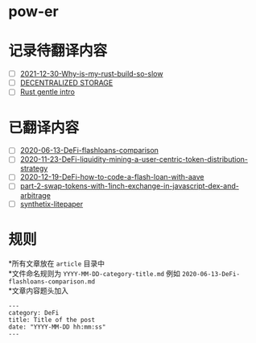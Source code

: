 # pow-er

# 记录待翻译内容  
- [ ] [2021-12-30-Why-is-my-rust-build-so-slow](./2021-12-30-Why-is-my-rust-build-so-slow)
- [ ] [DECENTRALIZED STORAGE](https://ethereum.org/en/developers/docs/storage/)
- [ ] [Rust gentle intro](https://stevedonovan.github.io/rust-gentle-intro/readme.html)

# 已翻译内容
- [ ] [2020-06-13-DeFi-flashloans-comparison](./2020-06-13-DeFi-flashloans-comparison)
- [ ] [2020-11-23-DeFi-liquidity-mining-a-user-centric-token-distribution-strategy](./2020-11-23-DeFi-liquidity-mining-a-user-centric-token-distribution-strategy)
- [ ] [2020-12-19-DeFi-how-to-code-a-flash-loan-with-aave](./2020-12-19-DeFi-how-to-code-a-flash-loan-with-aave)
- [ ] [part-2-swap-tokens-with-1inch-exchange-in-javascript-dex-and-arbitrage](./part-2-swap-tokens-with-1inch-exchange-in-javascript-dex-and-arbitrage)
- [ ] [synthetix-litepaper](./synthetix-litepaper)

# 规则

*所有文章放在 `article` 目录中  
*文件命名规则为 `YYYY-MM-DD-category-title.md` 例如 `2020-06-13-DeFi-flashloans-comparison.md`  
*文章内容题头加入  
```
---
category: DeFi
title: Title of the post
date: "YYYY-MM-DD hh:mm:ss"
---
```
